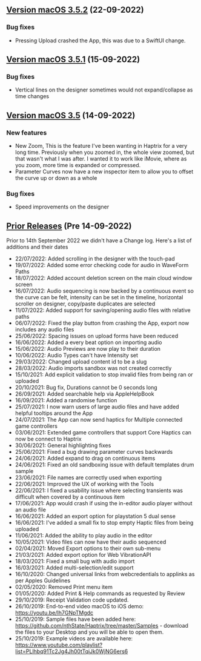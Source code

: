 ## [Version macOS 3.5.2]() (22-09-2022)

### Bug fixes

- Pressing Upload crashed the App, this was due to a SwiftUI change.

## [Version macOS 3.5.1]() (15-09-2022)

### Bug fixes

- Vertical lines on the designer sometimes would not expand/collapse as time changes


## [Version macOS 3.5]() (14-09-2022)

### New features

- New Zoom, This is the feature I've been wanting in Haptrix for a very long time.
  Previously when you zoomed in, the whole view zoomed, but that wasn't what I was after.
  I wanted it to work like iMovie, where as you zoom, more time is expanded or compressed.
- Parameter Curves now have a new inspector item to allow you to offset the curve up or down as a whole

### Bug fixes

- Speed improvements on the designer



## [Prior Releases]() (Pre 14-09-2022)

Prior to 14th September 2022 we didn't have a Change log.
Here's a list of additions and their dates

- 22/07/2022: Added scrolling in the designer with the touch-pad
- 19/07/2022: Added some error checking code for audio in WaveForm Paths
- 18/07/2022: Added account deletion screen on the main cloud window screen
- 16/07/2022: Audio sequencing is now backed by a continuous event so the curve can be felt, intensity can be set in the timeline, horizontal scroller on designer, copy/paste duplicates are selected
- 11/07/2022: Added support for saving/opening audio files with relative paths
- 06/07/2022: Fixed the play button from crashing the App, export now includes any audio files
- 25/06/2022: Spacing issues on upload forms have been reduced
- 16/06/2022: Added a every beat option on importing audio
- 15/06/2022: Audio Previews are now play to their duration
- 10/06/2022: Audio Types can't have Intensity set
- 29/03/2022: Changed upload content id to be a slug
- 28/03/2022: Audio imports sandbox was not created correctly
- 15/10/2021: Add explicit validation to stop invalid files from being ran or uploaded
- 20/10/2021: Bug fix, Durations cannot be 0 seconds long
- 26/09/2021: Added searchable help via AppleHelpBook
- 16/09/2021: Added a randomise function
- 25/07/2021: I now warn users of large audio files and have added helpful tooltips around the App
- 24/07/2021: The App can now send haptics for Multiple connected game controllers
- 03/06/2021: Extended game controllers that support Core Haptics can now be connect to Haptrix
- 30/06/2021: General highlighting fixes
- 25/06/2021: Fixed a bug drawing parameter curves backwards
- 24/06/2021: Added expand to drag on continuous items
- 24/06/2021: Fixed an old sandboxing issue with default templates drum sample
- 23/06/2021: File names are correctly used when exporting
- 22/06/2021: Improved the UX of working with the Tools
- 22/06/2021: I fixed a usability issue where selecting transients was difficult when covered by a continuous item
- 17/06/2021: App would crash if using the in-editor audio player without an audio file
- 16/06/2021: Added an export option for playstation 5 dual sense
- 16/06/2021: I've added a small fix to stop empty Haptic files from being uploaded
- 11/06/2021: Added the ability to play audio in the editor
- 10/05/2021: Video files can now have their audio sequenced
- 02/04/2021: Moved Export options to their own sub-menu
- 21/03/2021: Added export option for Web VibrationAPI
- 18/03/2021: Fixed a small bug with audio import
- 16/03/2021: Added multi-selection/edit support
- 16/10/2020: Changed universal links from webcredentials to applinks as per Apples Guidelines
- 02/05/2020: Removed Print menu item
- 01/05/2020: Added Print & Help commands as requested by Review
- 29/10/2019: Receipt Validation code updated.
- 26/10/2019: End-to-end video macOS to iOS demo: https://youtu.be/Ih7GNpTMgdc
- 25/10/2019: Sample files have been added here: https://github.com/nthState/Haptrix/tree/master/Samples - download the files to your Desktop and you will be able to open them.
- 25/10/2019: Example videos are available here: https://www.youtube.com/playlist?list=PLlhbq91Tc2Jg4Jh00tTqiJk0WjNG6ers6
